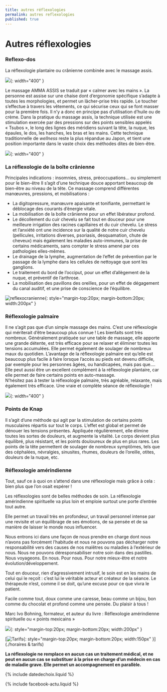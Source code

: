 ```yaml
---
title: autres réflexologies
permalink: autres reflexologies
published: true
---
```


# Autres réflexologies


### Reflexo-dos

La réflexologie plantaire ou crânienne combinée avec le massage assis.

![](./images/reflexologie-du-dos.jpg){: width="400" }

Le massage AMMA ASSIS se traduit par « calmer avec les mains ». La personne est assise sur une chaise dont d’ergonomie spécifique s’adapte à toutes les morphologies, et permet un lâcher-prise très rapide. Le toucher s’effectue à travers les vêtements, ce qui sécurise ceux qui se font masser pour la première fois. Il n’y a donc en principe pas d’utilisation d’huile ou de crème. Dans la pratique du massage assis, la technique utilisée est une stimulation exercée par des pressions sur des points sensibles appelés « Tsubos », le long des lignes des méridiens suivant la tête, la nuque, les épaules, le dos, les hanches, les bras et les mains.
Cette technique traditionnelle de *wellness* reste la plus répandue au Japon, et tient une position importante dans le vaste choix des méthodes dites de bien-être.

![](./images/reflexologie-massage-assis.jpg){: width="400" }

### La réflexologie de la boîte crânienne

Principales indications : insomnies, stress, préoccupations... ou simplement pour le bien-être
Il s’agit d’une technique douce apportant beaucoup de bien-être au niveau de la tête.
Ce massage comprend différentes manœuvres, pressions, et mobilisations :
- La digitopressure, manœuvre apaisante et tonifiante, permettant le déblocage des courants d’énergie vitale.
- La mobilisation de la boîte crânienne pour un effet libérateur profond.
- Le décollement du cuir chevelu se fait tout en douceur pour une meilleure irrigation des racines capillaires et du cuir chevelu. Le stress et l’anxiété ont une incidence sur la qualité de notre cuir chevelu (pellicules, irritations diverses, psoriasis, desquamation, chute de cheveux) mais également les maladies auto-immunes, la prise de certains médicaments, sans compter le stress amené par ces pathologies elles-mêmes.
- Le drainage de la lymphe, augmentation de l’effet de prévention par le passage de la lymphe dans les cellules de nettoyage que sont les ganglions.
- Le traitement du bord de l’occiput, pour un effet d’allègement de la nuque, et préventif de l’arthrose.
- La mobilisation des pavillons des oreilles, pour un effet de dégagement du canal auditif, et une prise de conscience de l’équilibre.

![reflexocranienne](./images/reflexologie-cranienne.jpg){: style="margin-top:20px; margin-bottom:20px; width:200px" }

### Réflexologie palmaire

Il ne s’agit pas que d’un simple massage des mains. C’est une réflexologie qui mériterait d’être beaucoup plus connue ! Les bienfaits sont très nombreux. Généralement pratiquée sur une table de massage, elle apporte une grande détente, est très efficace pour se relaxer et éliminer toutes les tensions accumulées. Elle permet également de soulager de nombreux maux du quotidien.
L’avantage de la réflexologie palmaire est qu’elle est beaucoup plus facile à faire lorsque l’accès au pieds est devenu difficile, par exemple pour les personnes âgées, ou handicapées, mais pas que…. Elle peut aussi être un excellent complément à la réflexologie plantaire, car elle permet de faire certains points en auto-massage.  
N’hésitez pas à tester la réflexologie palmaire, très agréable, relaxante, mais également très efficace. Une vraie et complète séance de réflexologie ! 

![](./images/reflexo-main.jpg){: width="400" }


### Points de Knap

Il s’agit d’une méthode qui agit par la stimulation de certains points musculaires répartis sur tout le corps. L’effet est global et permet de dénouer les tensions présentes. Appliquée régulièrement, elle élimine toutes les sortes de douleurs, et augmente la vitalité. Le corps devient plus équilibré, plus résistant, et les points douloureux de plus en plus rares.
Les points de la tête permettent de soulager de nombreux symptômes, tels que des céphalées, névralgies, sinusites, rhumes, douleurs de l’oreille, otites, douleurs de la nuque, etc.

### Réflexologie amérindienne

Tout, sauf ce à quoi on s’attend dans une réflexologie mais grâce à cela : bien plus que l’on osait espérer !

Les réflexologies sont de belles méthodes de soin. La réflexologie amérindienne spirituelle va plus loin et emploie surtout une porte d’entrée tout autre.

Elle permet un travail très en profondeur, un travail personnel intense par une revisite et un équilibrage de ses émotions, de sa pensée et de sa manière de laisser le monde nous influencer.

Nous entrons ici dans une façon de nous prendre en charge dont nous n’avons pas forcément l’habitude et nous ne pouvons pas décharger notre responsabilité vers des causes de nos malêtres ou maladies à l’extérieur de nous. Nous ne pouvons déresponsabiliser notre soin dans des pastilles. Nous voyageons. En nous. Pour nous. Pour notre mieux-être et notre évolution/développement.

Tout en douceur, rien d’agressivement intrusif, le soin est en les mains de celui qui le reçoit : c’est lui le véritable acteur et créateur de la séance. Le thérapeute n’est, comme il se doit, qu’une excuse pour ce que vivra le patient.

Facile comme tout, doux comme une caresse, beau comme un bijou, bon comme du chocolat et profond comme une pensée. Du plaisir à tous !

Marc Ivo Bohning, formateur, et auteur du livre : Réflexologie amérindienne spirituelle ou « points mexicains »

![](./images/reflexoamerindienne.jpg){: style="margin-top:20px; margin-bottom:20px; width:200px" }


[![Tarifs](./images/boutontarif.png){: style="margin-top:20px; margin-bottom:20px; width:150px" }](./horaires & tarifs)


**La réflexologie ne remplace en aucun cas un traitement médical, et ne peut en aucun cas se substituer à la prise en charge d’un médecin en cas de maladie grave. Elle permet un accompagnement en parallèle.**

{% include datedechoix.liquid %}

{% include facebook-actu.liquid %}
